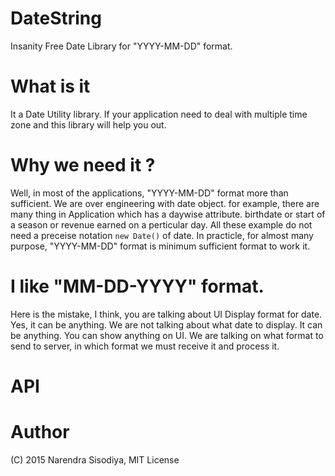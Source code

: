 # DateString
Insanity Free Date Library for "YYYY-MM-DD" format.

# What is it
It a Date Utility library. If your application need to deal with multiple time zone and this library will help you out.

# Why we need it ?
Well, in most of the applications, "YYYY-MM-DD" format more than sufficient. We are over engineering with date object. for example, there are many thing in Application which has a daywise attribute. birthdate or start of a season or revenue earned on a perticular day. All these example do not need a preceise notation `new Date()` of date. In practicle, for almost many purpose, "YYYY-MM-DD" format is minimum sufficient format to work it.

# I like "MM-DD-YYYY" format.
Here is the mistake, I think, you are talking about UI Display format for date. Yes, it can be anything. We are not talking about what date to display. It can be anything. You can show anything on UI. We are talking on what format to send to server, in which format we must receive it and process it.

# API



# Author
(C) 2015 Narendra Sisodiya, MIT License
